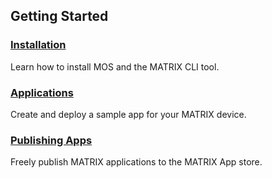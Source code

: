 ## Getting Started

<h3><a href="installation">Installation</a>
</h3>
Learn how to install MOS and the MATRIX CLI tool.

<h3 style="padding-top:0"><a href="applications">Applications</a>
</h3>
Create and deploy a sample app for your MATRIX device.

<h3 style="padding-top:0"><a href="publishing">Publishing Apps</a>
</h3>
Freely publish MATRIX applications to the MATRIX App store.